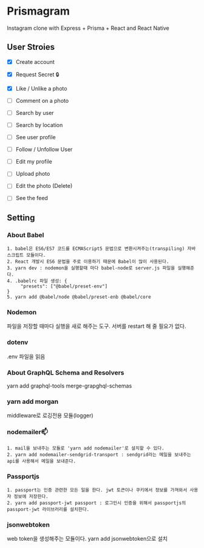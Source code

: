 # Prismagram

Instagram clone with Express + Prisma + React and React Native

## User Stroies

- [x] Create account 
- [x] Request Secret 🔒
- [x] Like / Unlike a photo
- [ ] Comment on a photo
- [ ] Search by user
- [ ] Search by location
- [ ] See user profile
- [ ] Follow / Unfollow User
- [ ] Edit my profile
- [ ] Upload photo
- [ ] Edit the photo (Delete)
- [ ] See the feed


## Setting
### About Babel
    1. babel은 ES6/ES7 코드를 ECMAScript5 문법으로 변환시켜주는(transpiling) 자바스크립트 모듈이다. 
    2. React 개발시 ES6 문법을 주로 이용하기 때문에 Babel이 많이 사용된다. 
    3. yarn dev : nodemon을 실행할때 마다 babel-node로 server.js 파일을 실행해준다.
    4. .babelrc 파일 생성: {
         "presets": ["@babel/preset-env"]
    } 
    5. yarn add @babel/node @babel/preset-enb @babel/core

### Nodemon

파일을 저장할 때마다 실행을 새로 해주는 도구. 
서버를 restart 해 줄 필요가 없다.

### dotenv

.env 파일을 읽음

### About GraphQL Schema and Resolvers

yarn add graphql-tools merge-grapghql-schemas 

### yarn add morgan

middleware로 로깅전용 모듈(logger)

### nodemailer📫

    1. mail을 보내주는 모듈로 'yarn add nodemailer'로 설치할 수 있다.
    2. yarn add nodemailer-sendgrid-transport : sendgrid라는 메일을 보내주는 api를 사용해서 메일을 보내준다. 

### Passportjs

    1. passport는 인증 관련한 모든 일을 한다. jwt 토큰이나 쿠키에서 정보를 가져와서 사용자 정보에 저장한다.
    2. yarn add passport-jwt passport : 로그인시 인증을 위해서 passportjs의 passport-jwt 라이브러리를 설치한다.

### jsonwebtoken
    
web token을 생성해주는 모듈이다. yarn add jsonwebtoken으로 설치